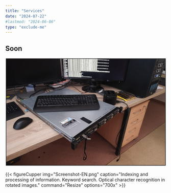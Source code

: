 ```yaml
---
title: "Services"
date: "2024-07-22"
#lastmod: "2024-06-06"
type: "exclude-me"
---
```

## Soon

<center><img src="object.png"></center>

{{< figureCupper
img="Screenshot-EN.png"
caption="Indexing and processing of information. Keyword search. Optical character recognition in rotated images."
command="Resize"
options="700x" >}}

